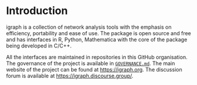 # Introduction

igraph is a collection of network analysis tools with the emphasis on efficiency, portability and ease of use. The package is open source and free and has interfaces in R, Python, Mathematica with the core of the package being developed in C/C++.

All the interfaces are maintained in repositories in this GitHub organisation. The governance of the project is available in [`GOVERNANCE.md`](https://github.com/igraph/.github/blob/main/GOVERNANCE.md). The main website of the project can be found at https://igraph.org. The discussion forum is available at https://igraph.discourse.group/.